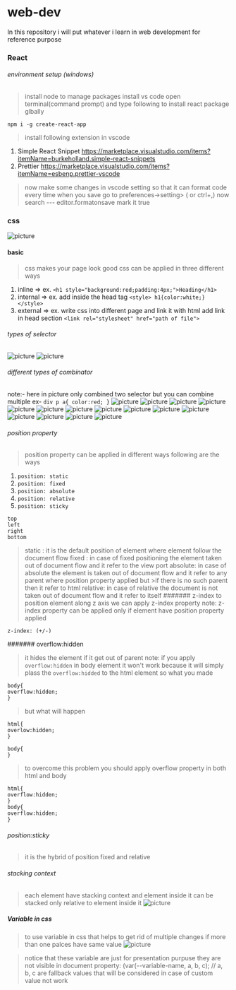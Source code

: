 # web-dev
In this repository i will put whatever i learn in web development for reference purpose


### React
###### environment setup (windows)
>install node to manage packages
>install vs code
> open terminal(command prompt) and type following to install react package glbally
``` 
npm i -g create-react-app
```
>install following extension in vscode
1. Simple React Snippet https://marketplace.visualstudio.com/items?itemName=burkeholland.simple-react-snippets
2. Prettier https://marketplace.visualstudio.com/items?itemName=esbenp.prettier-vscode
>now make some changes in vscode setting so that it can format code every time when you save 
>go to   preferences->setting> ( or ctrl+,)
>now search  ---     editor.formatonsave  mark it true
### css

![picture](https://content.linkedin.com/content/dam/me/learning/blog/2016/september/CSS.jpg)

#### basic
> css makes your page look good
> css can be applied in three different ways
1. inline    => 
ex. ```<h1 style="background:red;padding:4px;">Heading</h1>```
2. internal  => 
ex. add inside the head tag  ```<style> h1{color:white;} </style>```
3. external  => 
ex. write css into different page and link it with html  add link in head section 
```<link rel="stylesheet" href="path of file">```
###### types of selector
![picture](https://github.com/cipher-text/web-dev/blob/master/readme-images/selector-img1.png)
![picture](https://github.com/cipher-text/web-dev/blob/master/readme-images/selector-img2.png)
###### different types of combinator
note:- here in picture only combined two selector but you can combine multiple
ex-   ```div p a{
      color:red;
         }```
![picture](https://github.com/cipher-text/web-dev/blob/master/readme-images/combinator-img1.png)
![picture](https://github.com/cipher-text/web-dev/blob/master/readme-images/combinator-img2.png)
![picture](https://github.com/cipher-text/web-dev/blob/master/readme-images/combinator-img3.png)
![picture](https://github.com/cipher-text/web-dev/blob/master/readme-images/combinator-img4.png)
![picture](https://github.com/cipher-text/web-dev/blob/master/readme-images/combinator-img5.png)
![picture](https://github.com/cipher-text/web-dev/blob/master/readme-images/combinator-img6.png)
![picture](https://github.com/cipher-text/web-dev/blob/master/readme-images/specificity.png)
![picture](https://github.com/cipher-text/web-dev/blob/master/readme-images/shorthand-prop.png)
![picture](https://github.com/cipher-text/web-dev/blob/master/readme-images/margin-collapsing.png)
![picture](https://github.com/cipher-text/web-dev/blob/master/readme-images/Screenshot%20(453).png)
![picture](https://github.com/cipher-text/web-dev/blob/master/readme-images/Screenshot%20(458).png)
![picture](https://github.com/cipher-text/web-dev/blob/master/readme-images/Screenshot%20(459).png)
![picture](https://github.com/cipher-text/web-dev/blob/master/readme-images/Screenshot%20(460).png)
![picture](https://github.com/cipher-text/web-dev/blob/master/readme-images/Screenshot%20(462).png)
![picture](https://github.com/cipher-text/web-dev/blob/master/readme-images/Screenshot%20(465).png)
###### position property
> position property can be applied in different ways following are the ways
1. ```position: static ```
2. ```position: fixed  ```
3. ```position: absolute ```
4. ```position: relative ```
5. ```position: sticky ```

 ```
 top 
 left
 right
 bottom
 ```
 
 
>static : it is the default position of element where element follow the document flow
>fixed : in case of fixed positioning the element taken out of document flow and it refer to the view port
>absolute: in case of absolute the element is taken out of document flow and it refer to any parent where position property applied but >if there is no such parent then it refer to html
>relative: in case of relative the document is not taken out of document flow and it refer to itself
####### z-index
>to position element along z axis  we can apply z-index property
>note: z-index property can be applied only if element have position property applied
```
z-index: (+/-)
```


####### overflow:hidden
>it hides the element if it get out of parent
>note: if you apply ```overflow:hidden``` in body element it won't work because it will simply plass the ```overflow:hidded``` to the html element
> so what you made
```
body{
overflow:hidden;
}
```
> but what will happen
```
html{
overlow:hidden;
}

body{
}
```
>to overcome this problem you should apply overflow property in both html and body
```
html{
overflow:hidden;
}
body{
overflow:hidden;
}
```
###### position:sticky
> it is the hybrid of position fixed and relative

###### stacking context
> each element have stacking context and element inside it can be stacked only relative to element inside it
![picture](https://github.com/cipher-text/web-dev/blob/master/readme-images/Screenshot%20(467).png)

##### Variable in css
> to use variable in css that helps to get rid of multiple changes if more than one palces have same value
![picture](https://cdn-media-1.freecodecamp.org/images/XjRjOOsd5x9tj7-HtCx5CxhWQqfS-Ih9brdo)


> notice that these variable are just for presentation purpuse they are not visible in document
> property: (var(--variable-name, a, b, c);   // a, b, c are fallback values that will be considered in case of custom value not work
